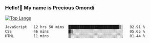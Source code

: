 ### Hello!👋 My name is Precious Omondi 

[![Top Langs](https://github-readme-stats.vercel.app/api/top-langs/?username=Presho99&langs_count=8&theme=dark)](https://github.com/Presho99/github-readme-stats)



<!--START_SECTION:waka-->

```txt
JavaScript   12 hrs 50 mins  ███████████████████████▒░   92.91 %
CSS          46 mins         █▒░░░░░░░░░░░░░░░░░░░░░░░   05.65 %
HTML         11 mins         ▒░░░░░░░░░░░░░░░░░░░░░░░░   01.44 %
```

<!--END_SECTION:waka-->

